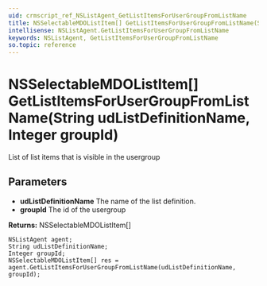 ```yaml
---
uid: crmscript_ref_NSListAgent_GetListItemsForUserGroupFromListName
title: NSSelectableMDOListItem[] GetListItemsForUserGroupFromListName(String udListDefinitionName, Integer groupId)
intellisense: NSListAgent.GetListItemsForUserGroupFromListName
keywords: NSListAgent, GetListItemsForUserGroupFromListName
so.topic: reference
---
```


# NSSelectableMDOListItem[] GetListItemsForUserGroupFromListName(String udListDefinitionName, Integer groupId)

List of list items that is visible in the usergroup

## Parameters

* **udListDefinitionName** The name of the list definition.
* **groupId** The id of the usergroup

**Returns:** NSSelectableMDOListItem[]

```crmscript
NSListAgent agent;
String udListDefinitionName;
Integer groupId;
NSSelectableMDOListItem[] res = agent.GetListItemsForUserGroupFromListName(udListDefinitionName, groupId);
```

